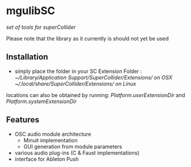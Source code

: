 # mgulibSC
_set of tools for superCollider_

Please note that the library as it currently is should not yet be used

## Installation

- simply place the folder in your SC Extension Folder :
_~/Library/Application Support/SuperCollider/Extensions/ on OSX_
_~/.local/share/SuperCollider/Extensions/ on Linux_

locations can also be obtained by running:
_Platform.userExtensionDir_ and
_Platform.systemExtensionDir_

## Features
* OSC audio module architecture
	* Minuit implementation 
	* GUI generation from module parameters
* various audio plug-ins (C & Faust implementations)
* interface for Ableton Push



